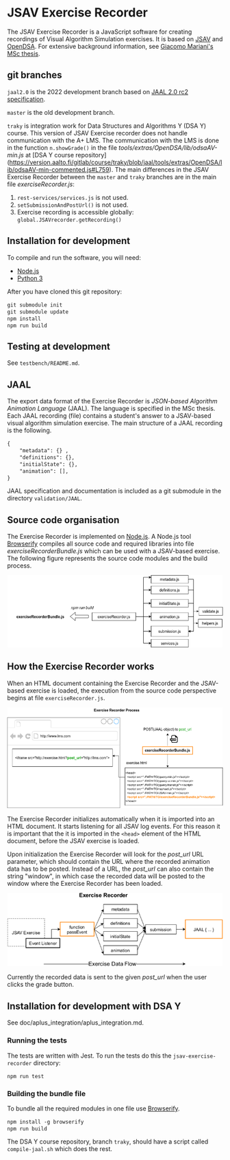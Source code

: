 # JSAV Exercise Recorder

The JSAV Exercise Recorder is a JavaScript software for creating recordings of
Visual Algorithm Simulation exercises. It is based on
[JSAV](http://jsav.io) and [OpenDSA](https://github.com/OpenDSA/OpenDSA).
For extensive background information, see
[Giacomo Mariani's MSc thesis](https://aaltodoc.aalto.fi/handle/123456789/44448).

## git branches

`jaal2.0` is the 2022 development branch based on
[JAAL 2.0 rc2 specification](https://github.com/Aalto-LeTech/JAAL/releases/tag/2.0rc1).

`master` is the old development branch.

`traky` is integration work for Data Structures and Algorithms Y (DSA Y) course.
This version of JSAV Exercise recorder does not handle communication with the
A+ LMS. The communication with the LMS is done in the function `n.showGrade()`
in the file
*tools/extras/OpenDSA/lib/odsaAV-min.js* at [DSA Y course repository]
(https://version.aalto.fi/gitlab/course/traky/blob/jaal/tools/extras/OpenDSA/lib/odsaAV-min-commented.js#L759).
The main differences in the JSAV Exercise Recorder between the `master` and
`traky` branches are in the main file *exerciseRecorder.js*:

1. `rest-services/services.js` is not used.
2. `setSubmissionAndPostUrl()` is not used.
3. Exercise recording is accessible globally:
   `global.JSAVrecorder.getRecording()`

## Installation for development

To compile and run the software, you will need:

- [Node.js](https://nodejs.org/en/)
- [Python 3](https://www.python.org/)


After you have cloned this git repository:

```
git submodule init
git submodule update
npm install
npm run build
```

## Testing at development

See `testbench/README.md`.


## JAAL

The export data format of the Exercise Recorder is *JSON-based Algorithm
Animation Language* (JAAL). The language is specified in the MSc thesis.
Each JAAL recording (file) contains a student's answer to a JSAV-based
visual algorithm simulation exercise. The main structure of a JAAL recording
is the following.

    {
        "metadata": {} ,
        "definitions": {},
        "initialState": {},
        "animation": [],
    }

JAAL specification and documentation is included as a git submodule in the
directory `validation/JAAL`.

## Source code organisation

The Exercise Recorder is implemented on [Node.js](https://nodejs.org/en/).
A Node.js tool [Browserify](http://browserify.org/) compiles all source code
and required libraries into file *exerciseRecorderBundle.js* which can be
used with a JSAV-based exercise. The following figure represents the source
code modules and the build process.

![](./Exercise_Recorder_modules.png)


## How the Exercise Recorder works

When an HTML document containing the Exercise Recorder and the JSAV-based
exercise is loaded, the execution from the source code perspective begins at
file `exerciseRecorder.js`.

![](./Exercise_Recorder_process.png)

The Exercise Recorder initializes automatically when it is imported into an
HTML document. It starts listening for all JSAV log events. For this reason it
is important that the it is imported in the `<head>` element of the HTML
document, before the JSAV exercise is loaded.

Upon initialization the Exercise Recorder will look for the *post\_url* URL
parameter, which should contain the URL where the recorded animation data has to
be posted. Instead of a URL, the *post\_url* can also contain the string
"window", in which case the recorded data will be posted to the window where the
Exercise Recorder has been loaded.

![](./Exercise_data_flow.png)

Currently the recorded data is sent to the given *post_url* when the user clicks
the grade button.

## Installation for development with DSA Y

See doc/aplus_integration/aplus_integration.md.

### Running the tests
The tests are written with Jest. To run the tests do this the
`jsav-exercise-recorder` directory:

    npm run test

### Building the bundle file
To bundle all the required modules in one file use [Browserify](http://browserify.org/).

    npm install -g browserify
    npm run build

The DSA Y course repository, branch `traky`, should have a script called
`compile-jaal.sh` which does the rest.
